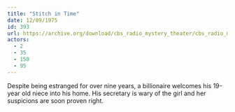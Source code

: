 ```yaml
---
title: "Stitch in Time"
date: 12/09/1975
id: 393
url: https://archive.org/download/cbs_radio_mystery_theater/cbs_radio_mystery_theater-0351-0400.zip/cbs_radio_mystery_theater-0351-0400%2Fcbsrmt_0393_stitch_in_time.mp3
actors:
  - 2
  - 35
  - 150
  - 95
---
```

Despite being estranged for over nine years, a billionaire welcomes his 19-year old niece into his home. His secretary is wary of the girl and her suspicions are soon proven right.